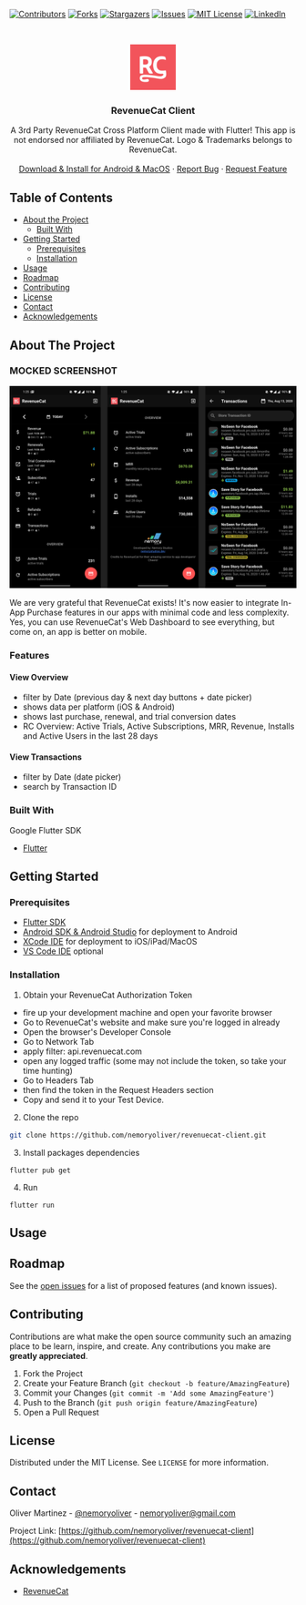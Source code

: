 <!--
*** Thanks for checking out this README Template. If you have a suggestion that would
*** make this better, please fork the repo and create a pull request or simply open
*** an issue with the tag "enhancement".
*** Thanks again! Now go create something AMAZING! :D
-->





<!-- PROJECT SHIELDS -->
<!--
*** I'm using markdown "reference style" links for readability.
*** Reference links are enclosed in brackets [ ] instead of parentheses ( ).
*** See the bottom of this document for the declaration of the reference variables
*** for contributors-url, forks-url, etc. This is an optional, concise syntax you may use.
*** https://www.markdownguide.org/basic-syntax/#reference-style-links
-->
[![Contributors][contributors-shield]][contributors-url]
[![Forks][forks-shield]][forks-url]
[![Stargazers][stars-shield]][stars-url]
[![Issues][issues-shield]][issues-url]
[![MIT License][license-shield]][license-url]
[![LinkedIn][linkedin-shield]][linkedin-url]



<!-- PROJECT LOGO -->
<br />
<p align="center">
  <a href="https://github.com/nemoryoliver/revenuecat-client">
    <img src="assets/images/app_icon.png" alt="Logo" width="80" height="80">
  </a>

  <h3 align="center">RevenueCat Client</h3>

  <p align="center">
    A 3rd Party RevenueCat Cross Platform Client made with Flutter! This app is not endorsed nor affiliated by RevenueCat. Logo & Trademarks belongs to RevenueCat.
    <br />
    <br />
    <a href="https://github.com/nemoryoliver/revenuecat-client/releases">Download & Install for Android & MacOS</a>
    ·
    <a href="https://github.com/nemoryoliver/revenuecat-client/issues">Report Bug</a>
    ·
    <a href="https://github.com/nemoryoliver/revenuecat-client/issues">Request Feature</a>
  </p>
</p>



<!-- TABLE OF CONTENTS -->
## Table of Contents

* [About the Project](#about-the-project)
  * [Built With](#built-with)
* [Getting Started](#getting-started)
  * [Prerequisites](#prerequisites)
  * [Installation](#installation)
* [Usage](#usage)
* [Roadmap](#roadmap)
* [Contributing](#contributing)
* [License](#license)
* [Contact](#contact)
* [Acknowledgements](#acknowledgements)



<!-- ABOUT THE PROJECT -->
## About The Project

### MOCKED SCREENSHOT

[![RevenueCat Client][product-screenshot]](https://github.com/nemoryoliver/revenuecat-client)

We are very grateful that RevenueCat exists! It's now easier to integrate In-App Purchase features in our apps with minimal code and less complexity. Yes, you can use RevenueCat's Web Dashboard to see everything, but come on, an app is better on mobile. 

### Features
#### View Overview
- filter by Date (previous day & next day buttons + date picker)
- shows data per platform (iOS & Android)
- shows last purchase, renewal, and trial conversion dates
- RC Overview: Active Trials, Active Subscriptions, MRR, Revenue, Installs and Active Users in the last 28 days
#### View Transactions
- filter by Date (date picker)
- search by Transaction ID

### Built With
Google Flutter SDK
* [Flutter](https://flutter.dev)



<!-- GETTING STARTED -->
## Getting Started


### Prerequisites

* [Flutter SDK](https://flutter.dev)
* [Android SDK & Android Studio](https://developer.android.com/studio) for deployment to Android
* [XCode IDE](https://developer.apple.com/xcode/) for deployment to iOS/iPad/MacOS
* [VS Code IDE](https://code.visualstudio.com/) optional

### Installation

1. Obtain your RevenueCat Authorization Token
* fire up your development machine and open your favorite browser
* Go to RevenueCat's website and make sure you're logged in already
* Open the browser's Developer Console
* Go to Network Tab
* apply filter: api.revenuecat.com
* open any logged traffic (some may not include the token, so take your time hunting)
* Go to Headers Tab
* then find the token in the Request Headers section
* Copy and send it to your Test Device.
2. Clone the repo
```sh
git clone https://github.com/nemoryoliver/revenuecat-client.git
```
3. Install packages dependencies
```
flutter pub get
```
4. Run
```
flutter run
```



<!-- USAGE EXAMPLES -->
## Usage


<!-- ROADMAP -->
## Roadmap

See the [open issues](https://github.com/nemoryoliver/revenuecat-client/issues) for a list of proposed features (and known issues).



<!-- CONTRIBUTING -->
## Contributing

Contributions are what make the open source community such an amazing place to be learn, inspire, and create. Any contributions you make are **greatly appreciated**.

1. Fork the Project
2. Create your Feature Branch (`git checkout -b feature/AmazingFeature`)
3. Commit your Changes (`git commit -m 'Add some AmazingFeature'`)
4. Push to the Branch (`git push origin feature/AmazingFeature`)
5. Open a Pull Request



<!-- LICENSE -->
## License
 
Distributed under the MIT License. See `LICENSE` for more information.



<!-- CONTACT -->
## Contact

Oliver Martinez - [@nemoryoliver](https://twitter.com/nemoryoliver) - nemoryoliver@gmail.com

Project Link: [https://github.com/nemoryoliver/revenuecat-client](https://github.com/nemoryoliver/revenuecat-client)



<!-- ACKNOWLEDGEMENTS -->
## Acknowledgements
* [RevenueCat](https://revenuecat.com)





<!-- MARKDOWN LINKS & IMAGES -->
<!-- https://www.markdownguide.org/basic-syntax/#reference-style-links -->
[contributors-shield]: https://img.shields.io/github/contributors/othneildrew/Best-README-Template.svg?style=flat-square
[contributors-url]: https://github.com/nemoryoliver/revenuecat-client/graphs/contributors
[forks-shield]: https://img.shields.io/github/forks/othneildrew/Best-README-Template.svg?style=flat-square
[forks-url]: https://github.com/nemoryoliver/revenuecat-client/network/members
[stars-shield]: https://img.shields.io/github/stars/othneildrew/Best-README-Template.svg?style=flat-square
[stars-url]: https://github.com/nemoryoliver/revenuecat-client/stargazers
[issues-shield]: https://img.shields.io/github/issues/othneildrew/Best-README-Template.svg?style=flat-square
[issues-url]: https://github.com/nemoryoliver/revenuecat-client/issues
[license-shield]: https://img.shields.io/github/license/othneildrew/Best-README-Template.svg?style=flat-square
[license-url]: https://github.com/nemoryoliver/revenuecat-client/blob/master/LICENSE.txt
[linkedin-shield]: https://img.shields.io/badge/-LinkedIn-black.svg?style=flat-square&logo=linkedin&colorB=555
[linkedin-url]: https://linkedin.com/in/othneildrew
[product-screenshot]: images/screenshots.jpg
